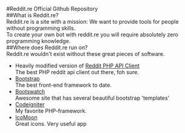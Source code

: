 #Reddit.re Official Github Repository  
##What is Reddit.re?  
Reddit.re is a site with a mission: We want to provide tools for people without programming skills.  
To create your own bot with reddit.re you will require absolutely zero programming knowledge.  
##Where does Reddit.re run on?  
Reddit.re wouldn't exist without these great pieces of software.  
* Heavily modified version of [Reddit PHP API Client](https://github.com/h2s/reddit-api-client)  
The best PHP reddit api client out there, foh sure.  
* [Bootstrap](https://github.com/twitter/bootstrap)  
The best front-end framework to date.  
* [Bootswatch](https://github.com/thomaspark/bootswatch)  
Awesome site that has several beautiful bootstrap 'templates'  
* [Codeigniter](https://github.com/EllisLab/CodeIgniter)  
My favorite PHP-framework.  
* [IcoMoon](http://icomoon.io/app/)  
Great icons. Very useful app  
